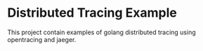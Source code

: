 # Distributed Tracing Example

This project contain examples of golang distributed tracing using opentracing and jaeger.